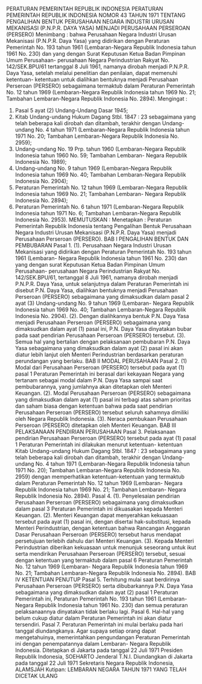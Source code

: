  PERATURAN PEMERINTAH REPUBLIK INDONESIA PERATURAN PEMERINTAH REPUBLIK INDONESIA NOMOR 43 TAHUN 1971 TENTANG PENGALIHAN BENTUK PERUSAHAAN NEGARA INDUSTRI URUSAN MEKANISASI (P.N.P.R. DAYA YASA) MENJADI PERUSAHAAN PERSEROAN (PERSERO)
Menimbang :
 bahwa Perusahaan Negara Industri Urusan Mekanisasi (P.N.P.R. Daya Yasa) yang didirikan dengan Peraturan Pemerintah No. 193 tahun 1961 (Lembaran-Negara Republik Indonesia tahun 1961 No. 230) dan yang dengan Surat Keputusan Ketua Badan Pimpinan Umum Perusahaan- perusahaan Negara Perindustrian Rakyat No. 142/SEK.BPU/61 tertanggal 8 Juli 1961, namanya dirobah menjadi P.N.P.R. Daya Yasa, setelah melalui penelitian dan penilaian, dapat memenuhi ketentuan- ketentuan untuk dialihkan bentuknya menjadi Perusahaan Perseroan (PERSERO) sebagaimana termaktub dalam Peraturan Pemerintah No. 12 tahun 1969 (Lembaran-Negara Republik Indonesia tahun 1969 No. 21; Tambahan Lembaran-Negara Republik Indonesia No. 2894).
Mengingat :

1. Pasal 5 ayat (2) Undang-Undang Dasar 1945;
2. Kitab Undang-undang Hukum Dagang Stbl. 1847 : 23 sebagaimana yang telah beberapa kali dirobah dan ditambah, terakhir dengan Undang-undang No. 4 tahun 1971 (Lembaran-Negara Republik Indonesia tahun 1971 No. 20; Tambahan Lembaran-Negara Republik Indonesia No. 2959);
3. Undang-undang No. 19 Prp. tahun 1960 (Lembaran-Negara Republik Indonesia tahun 1960 No. 59; Tambahan Lembaran- Negara Republik Indonesia No. 1989);
4. Undang-undang No. 9 tahun 1969 (Lembaran-Negara Republik Indonesia tahun 1969 No. 40; Tambahan Lembaran-Negara Republik Indonesia No. 2904);
5. Peraturan Pemerintah No. 12 tahun 1969 (Lembaran-Negara Republik Indonesia tahun 1969 No. 21; Tambahan Lembaran- Negara Republik Indonesia No. 2894);
6. Peraturan Pemerintah No. 6 tahun 1971 (Lembaran-Negara Republik Indonesia tahun 1971 No. 6; Tambahan Lembaran-Negara Republik Indonesia No. 2953).
MEMUTUSKAN :
 Menetapkan : Peraturan Pemerintah Republik Indonesia tentang Pengalihan Bentuk Perusahaan Negara Industri Urusan Mekanisasi (P.N.P.R. Daya Yasa) menjadi Perusahaan Perseroan (PERSERO).
BAB I PENGALIHAN BENTUK DAN PEMBUBARAN Pasal 1.
(1). Perusahaan Negara Industri Urusan Mekanisasi yang didirikan dengan Peraturan Pemerintah No. 193 tahun 1961 (Lembaran- Negara Republik Indonesia tahun 1961 No. 230) dan yang dengan surat Keputusan Ketua Badan Pimpinan Umum Perusahaan- perusahaan Negara Perindustrian Rakyat No. 142/SEK.BPU/61, tertanggal 8 Juli 1961, namanya dirobah menjadi P.N.P.R. Daya Yasa, untuk selanjutnya dalam Peraturan Pemerintah ini disebut P.N. Daya Yasa, dialihkan bentuknya menjadi Perusahaan Perseroan (PERSERO) sebagaimana yang dimaksudkan dalam pasal 2 ayat (3) Undang-undang No. 9 tahun 1969 (Lembaran- Negara Republik Indonesia tahun 1969 No. 40; Tambahan Lembaran-Negara Republik Indonesia No. 2904).
(2). Dengan dialihkannya bentuk P.N. Daya Yasa menjadi Perusahaan Perseroan (PERSERO) sebagaimana yang dimaksudkan dalam ayat (1) pasal ini, P.N. Daya Yasa dinyatakan bubar pada saat pendirian Perusahaan Perseroan (PERSERO) tersebut.
(3). Semua hal yang bertalian dengan pelaksanaan pembubaran P.N. Daya Yasa sebagaimana yang dimaksudkan dalam ayat (2) pasal ini akan diatur lebih lanjut oleh Menteri Perindustrian berdasarkan peraturan perundangan yang berlaku.
BAB II MODAL PERUSAHAAN Pasal 2.
(1) Modal dari Perusahaan Perseroan (PERSERO) tersebut pada ayat (1) pasal 1 Peraturan Pemerintah ini berasal dari kekayaan Negara yang tertanam sebagai modal dalam P.N. Daya Yasa sampai saat pembubarannya, yang jumlahnya akan ditetapkan oleh Menteri Keuangan.
(2). Modal Perusahaan Perseroan (PERSERO) sebagaimana yang dimaksudkan dalam ayat (1) pasal ini terbagi atas saham prioritas dan saham biasa dengan ketentuan bahwa pada saat pendirian Perusahaan Perseroan (PERSERO) tersebut seluruh sahamnya dimiliki oleh Negara Republik Indonesia.
(3). Neraca pembukaan Perusahaan Perseroan (PERSERO) ditetapkan oleh Menteri Keuangan.
BAB III PELAKSANAAN PENDIRIAN PERUSAHAAN Pasal 3. Pelaksanaan pendirian Perusahaan Perseroan (PERSERO) tersebut pada ayat (1) pasal 1 Peraturan Pemerintah ini dilakukan menurut ketentuan- ketentuan Kitab Undang-undang Hukum Dagang Stbl. 1847 : 23 sebagaimana yang telah beberapa kali dirobah dan ditambah, terakhir dengan Undang-undang No. 4 tahun 1971 (Lembaran-Negara Republik Indonesia tahun 1971 No. 20); Tambahan Lembaran-Negara Republik Indonesia No. 2959) dengan memperhatikan ketentuan-ketentuan yang termaktub dalam Peraturan Pemerintah No. 12 tahun 1969 (Lembaran- Negara Republik Indonesia tahun 1969 No. 21; Tambahan Lembaran- Negara Republik Indonesia No. 2894). Pasal 4.
(1). Penyelesaian pendirian Perusahaan Perseroan (PERSERO) sebagaimana yang dimaksudkan dalam pasal 3 Peraturan Pemerintah ini dikuasakan kepada Menteri Keuangan.
(2). Menteri Keuangan dapat menyerahkan kekuasaan tersebut pada ayat (1) pasal ini, dengan disertai hak-substitusi, kepada Menteri Perindustrian, dengan ketentuan bahwa Rancangan Anggaran Dasar Perusahaan Perseroan (PERSERO) tersebut harus mendapat persetujuan terlebih dahulu dari Menteri Keuangan.
(3). Kepada Menteri Perindustrian diberikan kekuasaan untuk menunjuk seseorang untuk ikut serta mendirikan Perusahaan Perseroan (PERSERO) tersebut, sesuai dengan ketentuan yang termaktub dalam pasal 6 Peraturan Pemerintah No. 12 tahun 1969 (Lembaran- Negara Republik Indonesia tahun 1969 No. 21; Tambahan Lembaran-Negara Republik Indonesia No. 2894).
BAB IV KETENTUAN PENUTUP Pasal 5. Terhitung mulai saat berdirinya Perusahaan Perseroan (PERSERO) serta dibubarkannya P.N. Daya Yasa sebagaimana yang dimaksudkan dalam ayat (2) pasal 1 Peraturan Pemerintah ini, Peraturan Pemerintah No. 193 tahun 1961 (Lembaran-Negara Republik Indonesia tahun 1961 No. 230) dan semua peraturan pelaksanaannya dinyatakan tidak berlaku lagi. Pasal 6. Hal-hal yang belum cukup diatur dalam Peraturan Pemerintah ini akan diatur tersendiri. Pasal 7. Peraturan Pemerintah ini mulai berlaku pada hari tanggal diundangkanya. Agar supaya setiap orang dapat mengetahuinya, memerintahkan pengundangan Peraturan Pemerintah ini dengan penempatannya dalam Lembaran- Negara Republik Indonesia. Ditetapkan di Jakarta pada tanggal 22 Juli 1971 Presiden Republik Indonesia, SOEHARTO Jenderal T.N.I. Diundangkan di Jakarta pada tanggal 22 Juli 1971 Sekretaris Negara Republik Indonesia, ALAMSJAH Kutipan: LEMBARAN NEGARA TAHUN 1971 YANG TELAH DICETAK ULANG